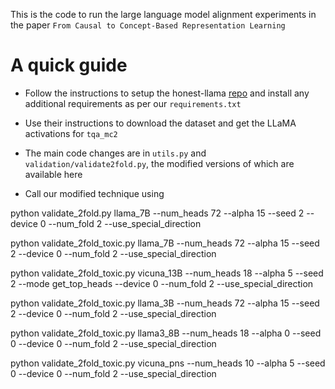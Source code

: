 This is the code to run the large language model alignment experiments in the paper ```From Causal to Concept-Based Representation Learning```

# A quick guide

- Follow the instructions to setup the honest-llama [repo](https://github.com/likenneth/honest_llama) and install any additional requirements as per our ```requirements.txt```

- Use their instructions to download the dataset and get the LLaMA activations for ```tqa_mc2```

- The main code changes are in ```utils.py``` and ```validation/validate2fold.py```, the modified versions of which are available here

- Call our modified technique using

python validate_2fold.py llama_7B --num_heads 72 --alpha 15 --seed 2 --device 0 --num_fold 2 --use_special_direction

python validate_2fold_toxic.py llama_7B --num_heads 72 --alpha 15 --seed 2 --device 0 --num_fold 2 --use_special_direction

python validate_2fold_toxic.py vicuna_13B --num_heads 18 --alpha 5 --seed 2 --mode get_top_heads --device 0 --num_fold 2 --use_special_direction

python validate_2fold_toxic.py llama_3B --num_heads 72 --alpha 15 --seed 2 --device 0 --num_fold 2 --use_special_direction

python validate_2fold_toxic.py llama3_8B --num_heads 18 --alpha 0 --seed 0 --device 0 --num_fold 2 --use_special_direction

python validate_2fold_toxic.py  vicuna_pns --num_heads 10 --alpha 5 --seed 0 --device 0 --num_fold 2 --use_special_direction